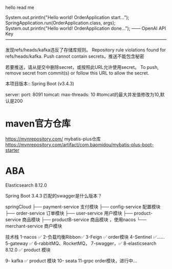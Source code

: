 hello read me

System.out.println("Hello world! OrderApplication start...");
SpringApplication.run(OrderApplication.class, args);
System.out.println("Hello world! OrderApplication done...");
—— OpenAI API Key ————————————————————————————————————

发现refs/heads/kafka违反了存储库规则。 Repository rule violations found for refs/heads/kafka.
Push cannot contain secrets，推送不能包含秘密

若要推送，请从提交中删除secret，或按照此URL允许使用secret。 To push, remove secret from commit(s) or follow this URL to
allow the secret.

本项目版本:: Spring Boot (v3.4.3)

server:
port: 8091
tomcat:
max-threads: 10 #tomcat的最大并发值修改为10,默认是200

# maven官方仓库

https://mvnrepository.com/
mybatis-plus仓库
https://mvnrepository.com/artifact/com.baomidou/mybatis-plus-boot-starter

# ABA

Elasticsearch 8.12.0

Spring Boot 3.4.3 匹配的swagger是什么版本？

springCloud
├── payment-service 支付模块
├── config-service 配置模块
├── order-service 订单模块
├── user-service 用户模块
├── product-service 商品模块 
├── productB-service 商品模块 ，使用nacos
└── merchant-service 商户模块

技术栈
1-nacos ✅
2-负载均衡Ribbon✅
3-Feign ✅ order模块
4-Sentinel ✅......
5-gateway ✅
6-rabbitMQ、RocketMQ，
7-swagger，✅
8-elasticsearch 8.12.0 ✅ product 模块

9- kafka ✅ product 模块
10- seata
11-grpc  order模块，进行中...



